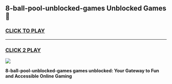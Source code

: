
## 8-ball-pool-unblocked-games Unblocked Games👋
<h3>
<a href="https://news.freeplayer.one?title=8-ball-pool-unblocked-games&ref=16F">CLICK TO PLAY</a></h3>
<hr>

<h3>
<a href="https://news.freeplayer.one?title=8-ball-pool-unblocked-games&ref=16F">CLICK 2 PLAY</a>
  
</h3>

<a href="https://news.freeplayer.one?title=8-ball-pool-unblocked-games&ref=16F/"><img src="https://clearcache.store/games.png"></a>


**8-ball-pool-unblocked-games games unblocked: Your Gateway to Fun and Accessible Online Gaming**
